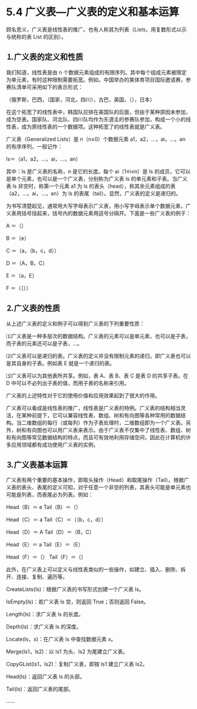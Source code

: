 # 5.4 广义表—广义表的定义和基本运算

顾名思义，广义表是线性表的推广。也有人称其为列表（Lists，用复数形式以示与统称的表 List 的区别）。

## ⒈广义表的定义和性质

我们知道，线性表是由 n 个数据元素组成的有限序列。其中每个组成元素被限定为单元素，有时这种限制需要拓宽。例如，中国举办的某体育项目国际邀请赛，参赛队清单可采用如下的表示形式：

（俄罗斯，巴西，（国家，河北，四川），古巴，美国，（），日本）

在这个拓宽了的线性表中，韩国队应排在美国队的后面，但由于某种原因未参加，成为空表。国家队、河北队、四川队均作为东道主的参赛队参加，构成一个小的线性表，成为原线性表的一个数据项。这种拓宽了的线性表就是广义表。

广义表（Generalized Lists）是 n（n≥0）个数据元素 a1，a2，…，ai，…，an 的有序序列，一般记作：

ls＝（a1，a2，…，ai，…，an）

其中：ls 是广义表的名称，n 是它的长度。每个 ai（1≤i≤n）是 ls 的成员，它可以是单个元素，也可以是一个广义表，分别称为广义表 ls 的单元素和子表。当广义表 ls 非空时，称第一个元素 a1 为 ls 的表头（head），称其余元素组成的表（a2，…，ai，…，an）为 ls 的表尾（tail）。显然，广义表的定义是递归的。

为书写清楚起见，通常用大写字母表示广义表，用小写字母表示单个数据元素，广义表用括号括起来，括号内的数据元素用逗号分隔开。下面是一些广义表的例子：

A ＝（）

B ＝（e）

C ＝（a，（b，c，d））

D ＝（A，B，C）

E ＝（a，E）

F ＝（（））

## ⒉广义表的性质

从上述广义表的定义和例子可以得到广义表的下列重要性质：

⑴广义表是一种多层次的数据结构。广义表的元素可以是单元素，也可以是子表，而子表的元素还可以是子表，…。

⑵广义表可以是递归的表。广义表的定义并没有限制元素的递归，即广义表也可以是其自身的子表。例如表 E 就是一个递归的表。

⑶广义表可以为其他表所共享。例如，表 A、表 B、表 C 是表 D 的共享子表。在 D 中可以不必列出子表的值，而用子表的名称来引用。

广义表的上述特性对于它的使用价值和应用效果起到了很大的作用。

广义表可以看成是线性表的推广，线性表是广义表的特例。广义表的结构相当灵活，在某种前提下，它可以兼容线性表、数组、树和有向图等各种常用的数据结构。当二维数组的每行（或每列）作为子表处理时，二维数组即为一个广义表。另外，树和有向图也可以用广义表来表示。由于广义表不仅集中了线性表、数组、树和有向图等常见数据结构的特点，而且可有效地利用存储空间，因此在计算机的许多应用领域都有成功使用广义表的实例。

## ⒊广义表基本运算

广义表有两个重要的基本操作，即取头操作（Head）和取尾操作（Tail）。根据广义表的表头、表尾的定义可知，对于任意一个非空的列表，其表头可能是单元素也可能是列表，而表尾必为列表。例如：

Head（B）＝ e Tail（B）＝（）

Head（C）＝ a Tail（C）＝（（b，c，d））

Head（D）＝ A Tail（D）＝（B，C）

Head（E）＝ a Tail（E）＝（E）

Head（F）＝（） Tail（F）＝（）

此外，在广义表上可以定义与线性表类似的一些操作，如建立、插入、删除、拆开、连接、复制、遍历等。

CreateLists(ls)：根据广义表的书写形式创建一个广义表 ls。

IsEmpty(ls)：若广义表 ls 空，则返回 True；否则返回 False。

Length(ls)：求广义表 ls 的长度。

Depth(ls)：求广义表 ls 的深度。

Locate(ls，x)：在广义表 ls 中查找数据元素 x。

Merge(ls1，ls2)：以 ls1 为头、ls2 为尾建立广义表。

CopyGList(ls1，ls2)：复制广义表，即按 ls1 建立广义表 ls2。

Head(ls)：返回广义表 ls 的头部。

Tail(ls)：返回广义表的尾部。

……